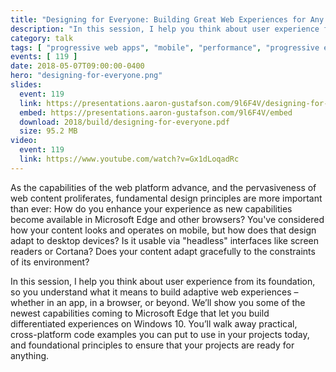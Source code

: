 ```yaml
---
title: "Designing for Everyone: Building Great Web Experiences for Any Device"
description: "In this session, I help you think about user experience from its foundation, so you understand what it means to build adaptive web experiences – whether in an app, in a browser, or beyond."
category: talk
tags: [ "progressive web apps", "mobile", "performance", "progressive enhancement", "responsive web design" ]
events: [ 119 ]
date: 2018-05-07T09:00:00-0400
hero: "designing-for-everyone.png"
slides:
  event: 119
  link: https://presentations.aaron-gustafson.com/9l6F4V/designing-for-everyone-building-great-web-experiences-for-any-device
  embed: https://presentations.aaron-gustafson.com/9l6F4V/embed
  download: 2018/build/designing-for-everyone.pdf
  size: 95.2 MB
video:
  event: 119
  link: https://www.youtube.com/watch?v=Gx1dLoqadRc
---
```


As the capabilities of the web platform advance, and the pervasiveness of web content proliferates, fundamental design principles are more important than ever: How do you enhance your experience as new capabilities become available in Microsoft Edge and other browsers? You've considered how your content looks and operates on mobile, but how does that design adapt to desktop devices? Is it usable via "headless" interfaces like screen readers or Cortana? Does your content adapt gracefully to the constraints of its environment?

In this session, I help you think about user experience from its foundation, so you understand what it means to build adaptive web experiences – whether in an app, in a browser, or beyond. We’ll show you some of the newest capabilities coming to Microsoft Edge that let you build differentiated experiences on Windows 10. You’ll walk away practical, cross-platform code examples you can put to use in your projects today, and foundational principles to ensure that your projects are ready for anything.
